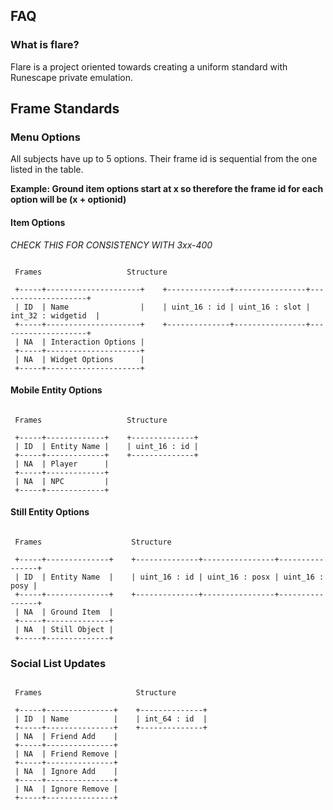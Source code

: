 ## FAQ

### What is flare?

Flare is a project oriented towards creating a uniform standard with Runescape private emulation.

## Frame Standards

### Menu Options

All subjects have up to 5 options. Their frame id is sequential from the one listed in the table.

__Example: Ground item options start at x so therefore the frame id for each option will be (x + optionid)__

#### Item Options

_CHECK THIS FOR CONSISTENCY WITH 3xx-400_

```

 Frames                   Structure

 +-----+---------------------+    +--------------+----------------+--------------------+
 | ID  | Name                |    | uint_16 : id | uint_16 : slot | int_32 : widgetid  |
 +-----+---------------------+    +--------------+----------------+--------------------+
 | NA  | Interaction Options |
 +-----+---------------------+
 | NA  | Widget Options      |
 +-----+---------------------+
```

#### Mobile Entity Options

```

 Frames                   Structure
 
 +-----+-------------+    +--------------+
 | ID  | Entity Name |    | uint_16 : id |
 +-----+-------------+    +--------------+
 | NA  | Player      |
 +-----+-------------+
 | NA  | NPC         |
 +-----+-------------+
```

#### Still Entity Options

```

 Frames                    Structure

 +-----+--------------+    +--------------+----------------+----------------+
 | ID  | Entity Name  |    | uint_16 : id | uint_16 : posx | uint_16 : posy |
 +-----+--------------+    +--------------+----------------+----------------+
 | NA  | Ground Item  |
 +-----+--------------+
 | NA  | Still Object |
 +-----+--------------+
```

### Social List Updates


```

 Frames                     Structure

 +-----+---------------+    +--------------+
 | ID  | Name          |    | int_64 : id  |
 +-----+---------------+    +--------------+
 | NA  | Friend Add    |
 +-----+---------------+
 | NA  | Friend Remove |
 +-----+---------------+
 | NA  | Ignore Add    |
 +-----+---------------+
 | NA  | Ignore Remove |
 +-----+---------------+
```